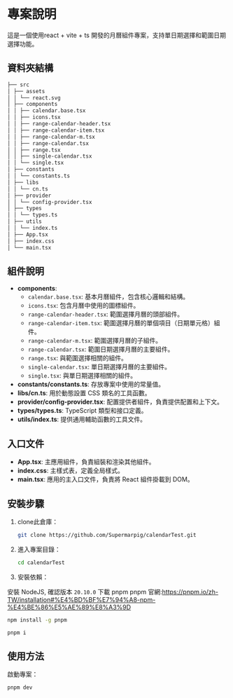 # 專案說明

這是一個使用react + vite + ts  開發的月曆組件專案，支持單日期選擇和範圍日期選擇功能。

## 資料夾結構

```bash
├── src
│ ├── assets
│ │ └── react.svg
│ ├── components
│ │ ├── calendar.base.tsx
│ │ ├── icons.tsx
│ │ ├── range-calendar-header.tsx
│ │ ├── range-calendar-item.tsx
│ │ ├── range-calendar-m.tsx
│ │ ├── range-calendar.tsx
│ │ ├── range.tsx
│ │ ├── single-calendar.tsx
│ │ └── single.tsx
│ ├── constants
│ │ └── constants.ts
│ ├── libs
│ │ └── cn.ts
│ ├── provider
│ │ └── config-provider.tsx
│ ├── types
│ │ └── types.ts
│ ├── utils
│ │ └── index.ts
│ ├── App.tsx
│ ├── index.css
│ └── main.tsx
```

## 組件說明

- **components**:
  - `calendar.base.tsx`: 基本月曆組件，包含核心邏輯和結構。
  - `icons.tsx`: 包含月曆中使用的圖標組件。
  - `range-calendar-header.tsx`: 範圍選擇月曆的頭部組件。
  - `range-calendar-item.tsx`: 範圍選擇月曆的單個項目（日期單元格）組件。
  - `range-calendar-m.tsx`: 範圍選擇月曆的子組件。
  - `range-calendar.tsx`: 範圍日期選擇月曆的主要組件。
  - `range.tsx`: 與範圍選擇相關的組件。
  - `single-calendar.tsx`: 單日期選擇月曆的主要組件。
  - `single.tsx`: 與單日期選擇相關的組件。
- **constants/constants.ts**: 存放專案中使用的常量值。
- **libs/cn.ts**: 用於動態設置 CSS 類名的工具函數。
- **provider/config-provider.tsx**: 配置提供者組件，負責提供配置和上下文。
- **types/types.ts**: TypeScript 類型和接口定義。
- **utils/index.ts**: 提供通用輔助函數的工具文件。

## 入口文件

- **App.tsx**: 主應用組件，負責組裝和渲染其他組件。
- **index.css**: 主樣式表，定義全局樣式。
- **main.tsx**: 應用的主入口文件，負責將 React 組件掛載到 DOM。

## 安裝步驟

1. clone此倉庫：

    ```bash
    git clone https://github.com/Supermarpig/calendarTest.git
    ```

2. 進入專案目錄：

    ```bash
    cd calendarTest
    ```

3. 安裝依賴：

安裝 NodeJS, 確認版本 `20.10.0`
下載 pnpm
pnpm 官網:<https://pnpm.io/zh-TW/installation#%E4%BD%BF%E7%94%A8-npm-%E4%BE%86%E5%AE%89%E8%A3%9D>

```bash
npm install -g pnpm

pnpm i
```

## 使用方法

啟動專案：

```bash
pnpm dev
```
